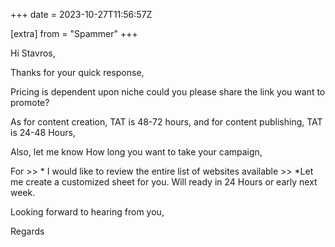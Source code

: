 +++
date = 2023-10-27T11:56:57Z

[extra]
from = "Spammer"
+++

Hi Stavros,

Thanks for your quick response,

Pricing is dependent upon niche could you please share the link you want to
promote?

As for content creation, TAT is 48-72 hours, and for content publishing,
TAT is 24-48 Hours,

Also, let me know How long you want to take your campaign,

For >> * I would like to review the entire list of websites available >> *Let
me create a customized sheet for you. Will ready in 24 Hours or early next
week.

Looking forward to hearing from you,

Regards
